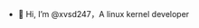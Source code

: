 - 👋 Hi, I’m @xvsd247，A linux kernel developer

<!---
xvsd247/xvsd247 is a ✨ special ✨ repository because its `README.md` (this file) appears on your GitHub profile.
You can click the Preview link to take a look at your changes.
--->
